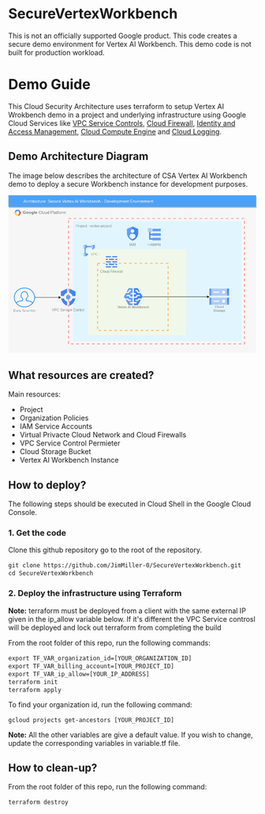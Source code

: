 # SecureVertexWorkbench


This is not an officially supported Google product.
This code creates a secure demo environment for Vertex AI Workbench. This demo code is not built for production workload. 


# Demo Guide
This Cloud Security Architecture uses terraform to setup Vertex AI Wrokbench demo in a project and underlying infrastructure using Google Cloud Services like [VPC Service Controls](https://cloud.google.com/vpc-service-controls), [Cloud Firewall](https://cloud.google.com/firewall), [Identity and Access Management](https://cloud.google.com/iam), [Cloud Compute Engine](https://cloud.google.com/compute) and [Cloud Logging](https://cloud.google.com/logging).


## Demo Architecture Diagram
The image below describes the architecture of CSA Vertex AI Workbench demo to deploy a secure Workbench instance for development purposes.

![Architecture Diagram](./SecureVertexWorkbench.png)



## What resources are created?
Main resources:
- Project
- Organization Policies
- IAM Service Accounts
- Virtual Privacte Cloud Network and Cloud Firewalls
- VPC Service Control Permieter
- Cloud Storage Bucket
- Vertex AI Workbench Instance




## How to deploy?
The following steps should be executed in Cloud Shell in the Google Cloud Console. 

### 1. Get the code
Clone this github repository go to the root of the repository.

``` 
git clone https://github.com/JimMiller-0/SecureVertexWorkbench.git
cd SecureVertexWorkbench
```

### 2. Deploy the infrastructure using Terraform

**Note:** terraform must be deployed from a client with the same external IP given in the ip_allow variable below. If it's different the VPC Service controsl will be deployed and lock out terraform from completing the build

From the root folder of this repo, run the following commands:

```
export TF_VAR_organization_id=[YOUR_ORGANIZATION_ID]
export TF_VAR_billing_account=[YOUR_PROJECT_ID]
export TF_VAR_ip_allow=[YOUR_IP_ADDRESS]
terraform init
terraform apply
```

To find your organization id, run the following command: 
```
gcloud projects get-ancestors [YOUR_PROJECT_ID]
```



**Note:** All the other variables are give a default value. If you wish to change, update the corresponding variables in variable.tf file.



## How to clean-up?

From the root folder of this repo, run the following command:
```
terraform destroy
```